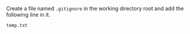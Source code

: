 Create a file named `.gitignore` in the working directory root and add the following line in it.

```{heading=".gitignore"}
temp.txt
```
